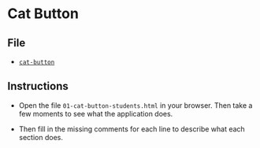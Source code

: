 # Cat Button

## File

* [`cat-button`](Unsolved/cat-button.html)

## Instructions

* Open the file `01-cat-button-students.html` in your browser. Then take a few moments to see what the application does.

* Then fill in the missing comments for each line to describe what each section does.
